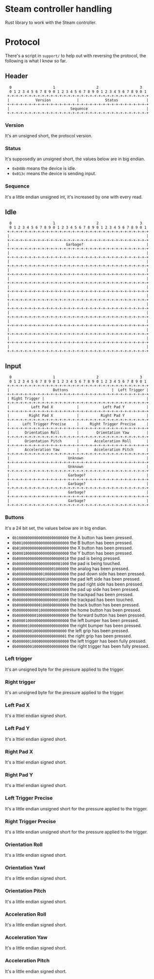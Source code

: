 Steam controller handling
=========================
Rust library to work with the Steam controller.

Protocol
========
There's a script in `support/` to help out with reversing the protocol, the
following is what I know so far.

Header
------
```
  0                   1                   2                   3
  0 1 2 3 4 5 6 7 8 9 0 1 2 3 4 5 6 7 8 9 0 1 2 3 4 5 6 7 8 9 0 1
 +-+-+-+-+-+-+-+-+-+-+-+-+-+-+-+-+-+-+-+-+-+-+-+-+-+-+-+-+-+-+-+-+
 |            Version            |            Status             |
 +-+-+-+-+-+-+-+-+-+-+-+-+-+-+-+-+-+-+-+-+-+-+-+-+-+-+-+-+-+-+-+-+
 |                            Sequence                           |
 +-+-+-+-+-+-+-+-+-+-+-+-+-+-+-+-+-+-+-+-+-+-+-+-+-+-+-+-+-+-+-+-+
```

### Version

It's an unsigned short, the protocol version.

### Status

It's supposedly an unsigned short, the values below are in big endian.

- `0x040b` means the device is idle.
- `0x013c` means the device is sending input.

### Sequence

It's a little endian unsigned int, it's increased by one with every read.

Idle
----
```
  0                   1                   2                   3
  0 1 2 3 4 5 6 7 8 9 0 1 2 3 4 5 6 7 8 9 0 1 2 3 4 5 6 7 8 9 0 1
 +-+-+-+-+-+-+-+-+-+-+-+-+-+-+-+-+-+-+-+-+-+-+-+-+-+-+-+-+-+-+-+-+
 |                                                               |
 +-+-+-+-+-+-+-+-+-+-+-+-+-+-+-+-+-+-+-+-+-+-+-+-+-+-+-+-+-+-+-+-+
 |                          Garbage?                             |
 +-+-+-+-+-+-+-+-+-+-+-+-+-+-+-+-+-+-+-+-+-+-+-+-+-+-+-+-+-+-+-+-+
 |                                                               |
 +-+-+-+-+-+-+-+-+-+-+-+-+-+-+-+-+-+-+-+-+-+-+-+-+-+-+-+-+-+-+-+-+
 |                                                               |
 +-+-+-+-+-+-+-+-+-+-+-+-+-+-+-+-+-+-+-+-+-+-+-+-+-+-+-+-+-+-+-+-+
 |                                                               |
 +-+-+-+-+-+-+-+-+-+-+-+-+-+-+-+-+-+-+-+-+-+-+-+-+-+-+-+-+-+-+-+-+
 |                                                               |
 +-+-+-+-+-+-+-+-+-+-+-+-+-+-+-+-+-+-+-+-+-+-+-+-+-+-+-+-+-+-+-+-+
 |                                                               |
 +-+-+-+-+-+-+-+-+-+-+-+-+-+-+-+-+-+-+-+-+-+-+-+-+-+-+-+-+-+-+-+-+
 |                                                               |
 +-+-+-+-+-+-+-+-+-+-+-+-+-+-+-+-+-+-+-+-+-+-+-+-+-+-+-+-+-+-+-+-+
 |                                                               |
 +-+-+-+-+-+-+-+-+-+-+-+-+-+-+-+-+-+-+-+-+-+-+-+-+-+-+-+-+-+-+-+-+
 |                                                               |
 +-+-+-+-+-+-+-+-+-+-+-+-+-+-+-+-+-+-+-+-+-+-+-+-+-+-+-+-+-+-+-+-+
 |                                                               |
 +-+-+-+-+-+-+-+-+-+-+-+-+-+-+-+-+-+-+-+-+-+-+-+-+-+-+-+-+-+-+-+-+
 |                                                               |
 +-+-+-+-+-+-+-+-+-+-+-+-+-+-+-+-+-+-+-+-+-+-+-+-+-+-+-+-+-+-+-+-+
 |                                                               |
 +-+-+-+-+-+-+-+-+-+-+-+-+-+-+-+-+-+-+-+-+-+-+-+-+-+-+-+-+-+-+-+-+
 |                                                               |
 +-+-+-+-+-+-+-+-+-+-+-+-+-+-+-+-+-+-+-+-+-+-+-+-+-+-+-+-+-+-+-+-+
```

Input
-----

```
  0                   1                   2                   3
  0 1 2 3 4 5 6 7 8 9 0 1 2 3 4 5 6 7 8 9 0 1 2 3 4 5 6 7 8 9 0 1
 +-+-+-+-+-+-+-+-+-+-+-+-+-+-+-+-+-+-+-+-+-+-+-+-+-+-+-+-+-+-+-+-+
 |                    Buttons                    |  Left Trigger |
 +-+-+-+-+-+-+-+-+-+-+-+-+-+-+-+-+-+-+-+-+-+-+-+-+-+-+-+-+-+-+-+-+
 | Right Trigger |                                               |
 +-+-+-+-+-+-+-+-+-+-+-+-+-+-+-+-+-+-+-+-+-+-+-+-+-+-+-+-+-+-+-+-+
 |          Left Pad X           |           Left Pad Y          |
 +-+-+-+-+-+-+-+-+-+-+-+-+-+-+-+-+-+-+-+-+-+-+-+-+-+-+-+-+-+-+-+-+
 |         Right Pad X           |          Right Pad Y          |
 +-+-+-+-+-+-+-+-+-+-+-+-+-+-+-+-+-+-+-+-+-+-+-+-+-+-+-+-+-+-+-+-+
 |      Left Trigger Precise     |     Right Trigger Precise     |
 +-+-+-+-+-+-+-+-+-+-+-+-+-+-+-+-+-+-+-+-+-+-+-+-+-+-+-+-+-+-+-+-+
 |       Orientation Roll        |        Orientation Yaw        |
 +-+-+-+-+-+-+-+-+-+-+-+-+-+-+-+-+-+-+-+-+-+-+-+-+-+-+-+-+-+-+-+-+
 |       Orientation Pitch       |       Acceleration Roll       |
 +-+-+-+-+-+-+-+-+-+-+-+-+-+-+-+-+-+-+-+-+-+-+-+-+-+-+-+-+-+-+-+-+
 |       Acceleration Yaw        |       Acceleration Pitch      |
 +-+-+-+-+-+-+-+-+-+-+-+-+-+-+-+-+-+-+-+-+-+-+-+-+-+-+-+-+-+-+-+-+
 |                           Unknown                             |
 +-+-+-+-+-+-+-+-+-+-+-+-+-+-+-+-+-+-+-+-+-+-+-+-+-+-+-+-+-+-+-+-+
 |                           Unknown                             |
 +-+-+-+-+-+-+-+-+-+-+-+-+-+-+-+-+-+-+-+-+-+-+-+-+-+-+-+-+-+-+-+-+
 |                           Garbage?                            |
 +-+-+-+-+-+-+-+-+-+-+-+-+-+-+-+-+-+-+-+-+-+-+-+-+-+-+-+-+-+-+-+-+
 |                           Garbage?                            |
 +-+-+-+-+-+-+-+-+-+-+-+-+-+-+-+-+-+-+-+-+-+-+-+-+-+-+-+-+-+-+-+-+
 |                           Garbage?                            |
 +-+-+-+-+-+-+-+-+-+-+-+-+-+-+-+-+-+-+-+-+-+-+-+-+-+-+-+-+-+-+-+-+
 |                           Garbage?                            |
 +-+-+-+-+-+-+-+-+-+-+-+-+-+-+-+-+-+-+-+-+-+-+-+-+-+-+-+-+-+-+-+-+
```

### Buttons

It's a 24 bit set, the values below are in big endian.

- `0b100000000000000000000000` the A button has been pressed.
- `0b001000000000000000000000` the B button has been pressed.
- `0b010000000000000000000000` the X button has been pressed.
- `0b000100000000000000000000` the Y button has been pressed.
- `0b000000000000000000000010` the pad is being pressed.
- `0b000000000000000000001000` the pad is being touched.
- `0b000000000000000001000000` the analog has been pressed.
- `0b000000000000100000000000` the pad down side has been pressed.
- `0b000000000000010000000000` the pad left side has been pressed.
- `0b000000000000001000000000` the pad right side has been pressed.
- `0b000000000000000100000000` the pad up side has been pressed.
- `0b000000000000000000000100` the trackpad has been pressed.
- `0b000000000000000000010000` the trackpad has been touched.
- `0b000000000001000000000000` the back button has been pressed.
- `0b000000000010000000000000` the home button has been pressed.
- `0b000000000100000000000000` the forward button has been pressed.
- `0b000010000000000000000000` the left bumper has been pressed.
- `0b000001000000000000000000` the right bumper has been pressed.
- `0b00000001000000000000000` the left grip has been pressed.
- `0b00000000000000000000001` the right grip has been pressed.
- `0b000000100000000000000000` the left trigger has been fully pressed.
- `0b000000010000000000000000` the right trigger has been fully pressed.

### Left trigger

It's an unsigned byte for the pressure applied to the trigger.

### Right trigger

It's an unsigned byte for the pressure applied to the trigger.

### Left Pad X

It's a lttiel endian signed short.

### Left Pad Y

It's a lttiel endian signed short.

### Right Pad X

It's a lttiel endian signed short.

### Right Pad Y

It's a lttiel endian signed short.

### Left Trigger Precise

It's a little endian unsigned short for the pressure applied to the trigger.

### Right Trigger Precise

It's a little endian unsigned short for the pressure applied to the trigger.

### Orientation Roll

It's a little endian signed short.

### Orientation Yawl

It's a little endian signed short.

### Orientation Pitch

It's a little endian signed short.

### Acceleration Roll

It's a little endian signed short.

### Acceleration Yaw

It's a little endian signed short.

### Acceleration Pitch

It's a little endian signed short.
